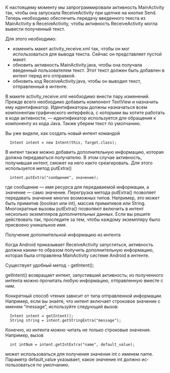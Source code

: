 К настоящему моменту мы запрограммировали актив­ность MainActivity так, чтобы она запуска­ла ReceiveActivity при щелчке на кнопке Send. Теперь необходимо обеспечить передачу введенного текста из MainActivity в ReceiveActivity, чтобы активность ReceiveActivity могла вывести полученный текст.

Для этого необходимо:
- изменить макет activity_receive.xml так, чтобы он мог использоваться для вывода текста. Сейчас он представляет пустой макет.
- обновить активность MainActivity.java, чтобы она получала введенный пользователем текст. Этот текст должен быть добавлен в интент перед его отправкой.
- обновить код ReceiveActivity.java, чтобы он выводил текст, отправленный в интенте.

В макете activity_receive.xml необходимо внести пару изменений.
Прежде всего необходимо добавить компонент TextView и назначить ему идентификатор. Идентификаторы должны назначаться всем компонентам графического интерфейса, с которыми вы хотите работать в коде активности, — иден­тификатор используется для обращения к компоненту из кода Java. Также уберем текст по умолчанию.


Вы уже видели, как создать новый интент командой
```
  Intent intent = new Intent(this, Target.class);
```
В интент также можно добавить дополнительную информацию, которая должна передаваться получателю. В этом случае актив­ность, получившая интент, сможет на него как­то среагировать. Для этого используется метод putExtra()

```
  intent.putExtra("сообщение", значение);
```
где сообщение — имя ресурса для передаваемой информации, а значение — само значение. Перегрузка метода putExtra() позволяет передавать значение многих возможных типов. Например, это может быть примитив (boolean или int), массив примитивов или String. Многократные вызовы putExtra() позволяют включить в интент несколько экземпля­ров дополнительных данных. Если вы решите действовать так, проследите за тем, чтобы каждому экземпляру было присвоено уникальное имя.


Получение дополнительной информацию из интента

Когда Android приказывает ReceiveActivity запуститься, активность должна каким­-то образом получить дополнительную информацию, которая была отправлена MainActivity системе Android в интенте.

Существует удобный метод - getIntent();

getIntent() возвращает интент, запустивший активность; из полу­ченного интента можно прочитать любую информацию, отправленную вместе с ним. 

Конкретный способ чтения зависит от типа отправленной информации. Например, если вы знаете, что интент включает строко­вое значение с именем “message”, используйте следующий вызов:
```
  Intent intent = getIntent();
  String string = intent.getStringExtra("message");
```
Конечно, из интента можно читать не только строковые значения. Например, вызов
```
  int intNum = intent.getIntExtra("name", default_value);
```
может использоваться для получения значения int с именем name. Параметр default_value указывает, какое значение int должно ис­пользоваться по умолчанию.

